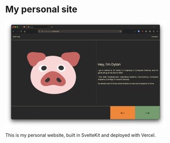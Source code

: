 # My personal site

![](landing.png)

This is my personal website, built in SvelteKit and deployed with Vercel.